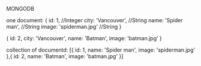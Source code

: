 MONGODB

one document:
{
    id: 1, //Integer
    city: 'Vancouver', //String
    name: 'Spider man', //String
    image: 'spiderman.jpg' //String
}

{
    id: 2,
    city: 'Vancouver',
    name: 'Batman',
    image: 'batman.jpg'
}

collection of documentd:
[{
    id: 1,
    name: 'Spider man',
    image: 'spiderman.jpg'
},{
    id: 2,
    name: 'Batman',
    image: 'batman.jpg'
}]